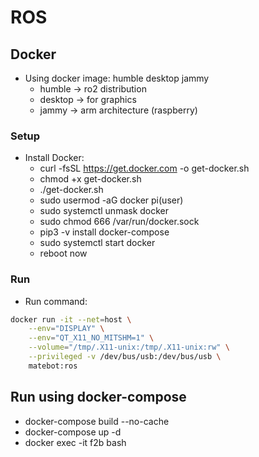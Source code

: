 # ROS

## Docker

- Using docker image: humble desktop jammy
    - humble -> ro2 distribution
    - desktop -> for graphics
    - jammy -> arm architecture (raspberry)

### Setup

- Install Docker:
    - curl -fsSL https://get.docker.com -o get-docker.sh
    - chmod +x get-docker.sh 
    - ./get-docker.sh
    - sudo usermod -aG docker pi(user)
    - sudo systemctl unmask docker
    - sudo chmod 666 /var/run/docker.sock
    - pip3 -v install docker-compose
    - sudo systemctl start docker
    - reboot now

### Run

- Run command:
```bash
docker run -it --net=host \
    --env="DISPLAY" \
    --env="QT_X11_NO_MITSHM=1" \
    --volume="/tmp/.X11-unix:/tmp/.X11-unix:rw" \
    --privileged -v /dev/bus/usb:/dev/bus/usb \
    matebot:ros
```

## Run using docker-compose

- docker-compose build --no-cache
- docker-compose up -d
- docker exec -it f2b bash